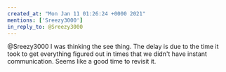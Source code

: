 ```yaml
---
created_at: "Mon Jan 11 01:26:24 +0000 2021"
mentions: ['Sreezy3000']
in_reply_to: @Sreezy3000
---
```


@Sreezy3000 I was thinking the see thing. The delay is due to the time it took to get everything figured out in times that we didn't have instant communication. Seems like a good time to revisit it.